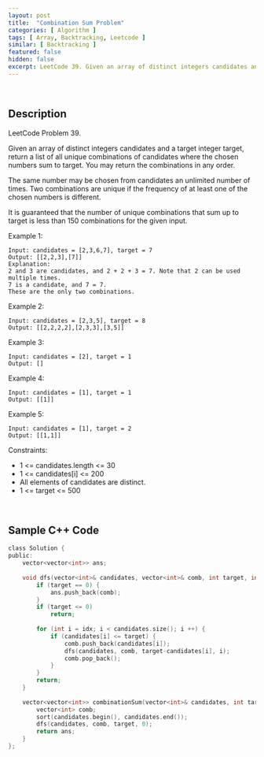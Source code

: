 ```yaml
---
layout: post
title:  "Combination Sum Problem"
categories: [ Algorithm ]
tags: [ Array, Backtracking, Leetcode ]
similar: [ Backtracking ]
featured: false
hidden: false
excerpt: LeetCode 39. Given an array of distinct integers candidates and a target integer target, return a list of all unique combinations of candidates where the chosen numbers sum to target.
---
```


<br />

## Description

LeetCode Problem 39. 

Given an array of distinct integers candidates and a target integer target, return a list of all unique combinations of candidates where the chosen numbers sum to target. You may return the combinations in any order.

The same number may be chosen from candidates an unlimited number of times. Two combinations are unique if the frequency of at least one of the chosen numbers is different.

It is guaranteed that the number of unique combinations that sum up to target is less than 150 combinations for the given input.

 

Example 1:
```
Input: candidates = [2,3,6,7], target = 7
Output: [[2,2,3],[7]]
Explanation:
2 and 3 are candidates, and 2 + 2 + 3 = 7. Note that 2 can be used multiple times.
7 is a candidate, and 7 = 7.
These are the only two combinations.
```

Example 2:
```
Input: candidates = [2,3,5], target = 8
Output: [[2,2,2,2],[2,3,3],[3,5]]
```

Example 3:
```
Input: candidates = [2], target = 1
Output: []
```

Example 4:
```
Input: candidates = [1], target = 1
Output: [[1]]
```

Example 5:
```
Input: candidates = [1], target = 2
Output: [[1,1]]
```

Constraints:

* 1 <= candidates.length <= 30
* 1 <= candidates[i] <= 200
* All elements of candidates are distinct.
* 1 <= target <= 500


<br />

## Sample C++ Code


```c
class Solution {
public:
    vector<vector<int>> ans;
    
    void dfs(vector<int>& candidates, vector<int>& comb, int target, int idx) {
        if (target == 0) {
            ans.push_back(comb);
        }
        if (target <= 0)
            return;
        
        for (int i = idx; i < candidates.size(); i ++) {
            if (candidates[i] <= target) {
                comb.push_back(candidates[i]);
                dfs(candidates, comb, target-candidates[i], i);
                comb.pop_back();
            }
        }
        return;
    }
    
    vector<vector<int>> combinationSum(vector<int>& candidates, int target) {
        vector<int> comb;
        sort(candidates.begin(), candidates.end());
        dfs(candidates, comb, target, 0);
        return ans;
    }
};
```
